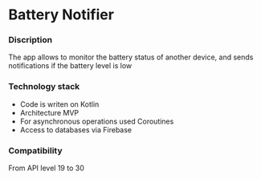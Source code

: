 # Battery Notifier

### Discription
The app allows to monitor the battery status of another device, and sends notifications if the battery level is low

### Technology stack
* Code is writen on Kotlin
* Architecture MVP
* For asynchronous operations used Coroutines
* Access to databases via Firebase

### Compatibility
From API level 19 to 30
